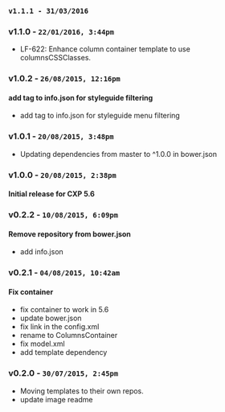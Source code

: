 ### `v1.1.1 - 31/03/2016`

### v1.1.0 - `22/01/2016, 3:44pm`
* LF-622: Enhance column container template to use columnsCSSClasses.

### v1.0.2 - `26/08/2015, 12:16pm`
#### add tag to info.json for styleguide filtering  
* add tag to info.json for styleguide menu filtering  


### v1.0.1 - `20/08/2015, 3:48pm`
* Updating dependencies from master to ^1.0.0 in bower.json  


### v1.0.0 - `20/08/2015, 2:38pm`
#### Initial release for CXP 5.6  


### v0.2.2 - `10/08/2015, 6:09pm`
#### Remove repository from bower.json  
* add info.json  


### v0.2.1 - `04/08/2015, 10:42am`
#### Fix container  
* fix container to work in 5.6  
* update bower.json  
* fix link in the config.xml  
* rename to ColumnsContainer  
* fix model.xml  
* add template dependency  


### v0.2.0 - `30/07/2015, 2:45pm`
* Moving templates to their own repos.  
* update image readme  
